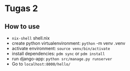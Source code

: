 # Tugas 2

## How to use
- `nix-shell` shell.nix
- create python virtualenvironment: `python` -m venv .venv
- activate environment: `source venv/bin/activate`
- install dependencies: `pdm sync` or `pdm install`
- run django-app: `python src/manage.py runserver`
- Go to `localhost:8000/hello/`
